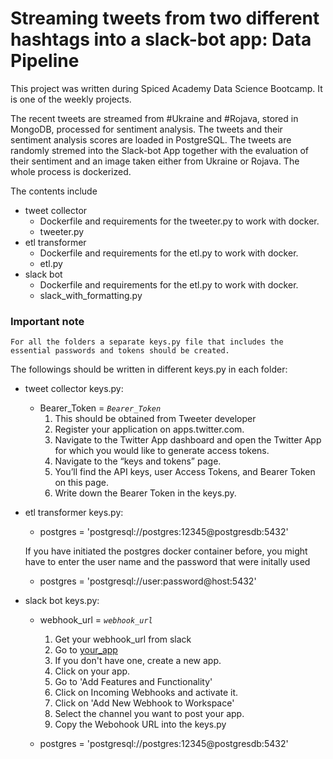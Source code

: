 # Streaming tweets from two different hashtags into a slack-bot app: Data Pipeline

This project was written during Spiced Academy Data Science Bootcamp. 
It is one of the weekly projects.

The recent tweets are streamed from #Ukraine and #Rojava, stored in MongoDB, processed for sentiment analysis.
The tweets and their sentiment analysis scores are loaded in PostgreSQL. 
The tweets are randomly stremed into the Slack-bot App together with the evaluation of their sentiment and an image taken either from Ukraine or Rojava.
The whole process is dockerized.

The contents include 
- tweet collector
    - Dockerfile and requirements for the tweeter.py to work with docker.
    - tweeter.py
- etl transformer
    - Dockerfile and requirements for the etl.py to work with docker.
    - etl.py
- slack bot
    - Dockerfile and requirements for the etl.py to work with docker.
    - slack_with_formatting.py

### Important note
    For all the folders a separate keys.py file that includes the essential passwords and tokens should be created. 

The followings should be written in different keys.py in each folder:
- tweet collector keys.py:
    - Bearer_Token = *`Bearer_Token`*
        1. This should be obtained from Tweeter developer 
        2. Register your application on apps.twitter.com.
        3. Navigate to the Twitter App dashboard and open the Twitter App for which you would like to generate access tokens.
        4. Navigate to the “keys and tokens” page.
        5. You’ll find the API keys, user Access Tokens, and Bearer Token on this page.
        6. Write down the Bearer Token in the keys.py.

- etl transformer keys.py:
    - postgres = 'postgresql://postgres:12345@postgresdb:5432'

    If you have initiated the postgres docker container before, you might have to enter the user name and the password that were initally used
    - postgres = 'postgresql://user:password@host:5432'

- slack bot keys.py:
    - webhook_url = *`webhook_url`*

        1. Get your webhook_url from slack
        2. Go to [your_app](https://api.slack.com/apps)
        3. If you don't have one, create a new app. 
        4. Click on your app.
        5. Go to 'Add Features and Functionality'
        6. Click on Incoming Webhooks and activate it.
        7. Click on 'Add New Webhook to Workspace'
        8. Select the channel you want to post your app. 
        9. Copy the Webohook URL into the keys.py

    - postgres = 'postgresql://postgres:12345@postgresdb:5432'

